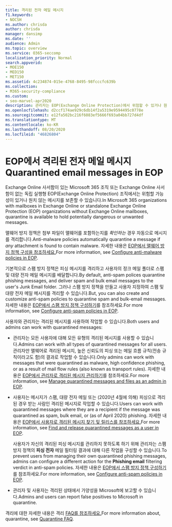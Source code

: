 ```yaml
---
title: 격리된 전자 메일 메시지
f1.keywords:
- NOCSH
ms.author: chrisda
author: chrisda
manager: dansimp
ms.date: ''
audience: Admin
ms.topic: overview
ms.service: O365-seccomp
localization_priority: Normal
search.appverid:
- MOE150
- MED150
- MET150
ms.assetid: 4c234874-015e-4768-8495-98fcccfc639b
ms.collection:
- M365-security-compliance
ms.custom:
- seo-marvel-apr2020
description: 관리자는 EOP(Exchange Online Protection)에서 위험할 수 있거나 원치 않는 메시지를 보유하는 격리 방법에 대해 알아질 수 있습니다.
ms.openlocfilehash: d2ccf174ae929c6db14f2a5319e9594495c0778e
ms.sourcegitcommit: e12fa502bc216f6083ef5666f693a04bb727d4df
ms.translationtype: MT
ms.contentlocale: ko-KR
ms.lasthandoff: 08/20/2020
ms.locfileid: "46826804"
---
```

# <a name="quarantined-email-messages-in-eop"></a><span data-ttu-id="a17d5-103">EOP에서 격리된 전자 메일 메시지</span><span class="sxs-lookup"><span data-stu-id="a17d5-103">Quarantined email messages in EOP</span></span>

<span data-ttu-id="a17d5-104">Exchange Online 사서함이 있는 Microsoft 365 조직 또는 Exchange Online 사서함이 없는 독립 실행형 EOP(Exchange Online Protection) 조직에서는 위험할 가능성이 있거나 원치 않는 메시지를 보존할 수 있습니다.</span><span class="sxs-lookup"><span data-stu-id="a17d5-104">In Microsoft 365 organizations with mailboxes in Exchange Online or standalone Exchange Online Protection (EOP) organizations without Exchange Online mailboxes, quarantine is available to hold potentially dangerous or unwanted messages.</span></span>

<span data-ttu-id="a17d5-105">맬웨어 방지 정책은 첨부 파일이 맬웨어를 포함하는지를 *확인하는* 경우 자동으로 메시지를 격리합니다.</span><span class="sxs-lookup"><span data-stu-id="a17d5-105">Anti-malware policies automatically quarantine a message if *any* attachment is found to contain malware.</span></span> <span data-ttu-id="a17d5-106">자세한 내용은 [EOP에서 맬웨어 방지 정책 구성을 참조하세요.](configure-anti-malware-policies.md)</span><span class="sxs-lookup"><span data-stu-id="a17d5-106">For more information, see [Configure anti-malware policies in EOP](configure-anti-malware-policies.md).</span></span>

<span data-ttu-id="a17d5-107">기본적으로 스팸 방지 정책은 피싱 메시지를 격리하고 사용자의 정크 메일 폴더로 스팸 및 대량 전자 메일 메시지를 배달합니다.</span><span class="sxs-lookup"><span data-stu-id="a17d5-107">By default, anti-spam polices quarantine phishing messages, and deliver spam and bulk email messages to the user's Junk Email folder.</span></span> <span data-ttu-id="a17d5-108">그러나 스팸 방지 정책을 만들고 사용자 지정하여 스팸 및 대량 전자 메일 메시지를 격리할 수 있습니다.</span><span class="sxs-lookup"><span data-stu-id="a17d5-108">But, you can also create and customize anti-spam policies to quarantine spam and bulk-email messages.</span></span> <span data-ttu-id="a17d5-109">자세한 내용은 [EOP에서 스팸 방지 정책 구성하기](configure-your-spam-filter-policies.md)를 참조하세요.</span><span class="sxs-lookup"><span data-stu-id="a17d5-109">For more information, see [Configure anti-spam policies in EOP](configure-your-spam-filter-policies.md).</span></span>

<span data-ttu-id="a17d5-110">사용자와 관리자는 격리된 메시지를 사용하여 작업할 수 있습니다.</span><span class="sxs-lookup"><span data-stu-id="a17d5-110">Both users and admins can work with quarantined messages:</span></span>

- <span data-ttu-id="a17d5-111">관리자는 모든 사용자에 대해 모든 유형의 격리된 메시지를 사용할 수 있습니다.</span><span class="sxs-lookup"><span data-stu-id="a17d5-111">Admins can work with all types of quarantined messages for all users.</span></span> <span data-ttu-id="a17d5-112">관리자만 맬웨어로 격리된 메시지, 높은 신뢰도의 피싱 또는 메일 흐름 규칙(전송 규칙이라고도 함)의 결과로 작업할 수 있습니다.</span><span class="sxs-lookup"><span data-stu-id="a17d5-112">Only admins can work with messages that were quarantined as malware, high confidence phishing, or as a result of mail flow rules (also known as transport rules).</span></span> <span data-ttu-id="a17d5-113">자세한 내용은 [EOP에서 관리자로 격리된 메시지 관리하기](manage-quarantined-messages-and-files.md)를 참조하세요.</span><span class="sxs-lookup"><span data-stu-id="a17d5-113">For more information, see [Manage quarantined messages and files as an admin in EOP](manage-quarantined-messages-and-files.md).</span></span>

- <span data-ttu-id="a17d5-114">사용자는 메시지가 스팸, 대량 전자 메일 또는 (2020년 4월에 의해) 피싱으로 격리된 경우 받는 사람인 격리된 메시지로 작업할 수 있습니다.</span><span class="sxs-lookup"><span data-stu-id="a17d5-114">Users can work with quarantined messages where they are a recipient if the message was quarantined as spam, bulk email, or (as of April 2020) phishing.</span></span> <span data-ttu-id="a17d5-115">자세한 내용은 [EOP에서 사용자로 격리된 메시지 찾기 및 릴리스를 참조하세요.](find-and-release-quarantined-messages-as-a-user.md)</span><span class="sxs-lookup"><span data-stu-id="a17d5-115">For more information, see [Find and release quarantined messages as a user in EOP](find-and-release-quarantined-messages-as-a-user.md).</span></span>

  <span data-ttu-id="a17d5-116">사용자가 자신의 격리된 피싱 메시지를 관리하지 못하도록 하기 위해 관리자는 스팸 방지 정책의 **피싱 전자** 메일 필터링 결과에 대해 다른 작업을 구성할 수 있습니다.</span><span class="sxs-lookup"><span data-stu-id="a17d5-116">To prevent users from managing their own quarantined phishing messages, admins can configure a different action for the **Phishing email** filtering verdict in anti-spam policies.</span></span> <span data-ttu-id="a17d5-117">자세한 내용은 [EOP에서 스팸 방지 정책 구성하기](configure-your-spam-filter-policies.md)를 참조하세요.</span><span class="sxs-lookup"><span data-stu-id="a17d5-117">For more information, see [Configure anti-spam policies in EOP](configure-your-spam-filter-policies.md).</span></span>

- <span data-ttu-id="a17d5-118">관리자 및 사용자는 격리된 상태에서 가양성을 Microsoft에 보고할 수 있습니다.</span><span class="sxs-lookup"><span data-stu-id="a17d5-118">Admins and users can report false positives to Microsoft in quarantine.</span></span>

<span data-ttu-id="a17d5-119">격리에 대한 자세한 내용은 격리 [FAQ를 참조하세요.](quarantine-faq.md)</span><span class="sxs-lookup"><span data-stu-id="a17d5-119">For more information about, quarantine, see [Quarantine FAQ](quarantine-faq.md).</span></span>
